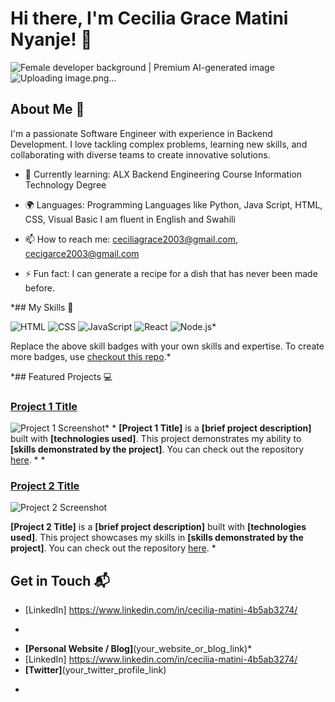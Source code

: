 # Hi there, I'm Cecilia Grace Matini Nyanje! 👋

<img src="https://img.freepik.com/premium-photo/female-developer-background_665280-9660.jpg" alt="Female developer background | Premium AI-generated image"/>![Uploading image.png…]()


## About Me 🚀

I'm a passionate Software Engineer with experience in Backend Development. I love tackling complex problems, learning new skills, and collaborating with diverse teams to create innovative solutions.

- 🌱 Currently learning: ALX Backend Engineering Course
                        Information Technology Degree
- 🌍 Languages: Programming Languages like Python, Java Script, HTML, CSS, Visual Basic
                I am fluent in English and Swahili
- 📫 How to reach me: ceciliagrace2003@gmail.com, cecigarce2003@gmail.com
                  
- ⚡ Fun fact: I can generate a recipe for a dish that has never been made before.


*## My Skills 🧠

![HTML](https://img.shields.io/badge/-HTML-E34F26?style=flat-square&logo=html5&logoColor=white)
![CSS](https://img.shields.io/badge/-CSS-1572B6?style=flat-square&logo=css3&logoColor=white)
![JavaScript](https://img.shields.io/badge/-JavaScript-F7DF1E?style=flat-square&logo=javascript&logoColor=black)
![React](https://img.shields.io/badge/-React-61DAFB?style=flat-square&logo=react&logoColor=black)
![Node.js](https://img.shields.io/badge/-Node.js-339933?style=flat-square&logo=node.js&logoColor=white)*

Replace the above skill badges with your own skills and expertise. To create more badges, use [checkout this repo](https://github.com/alexandresanlim/Badges4-README.md-Profile).*

*## Featured Projects 💻

### [Project 1 Title](project_1_link)

![Project 1 Screenshot](project_1_screenshot_url)*
*
**[Project 1 Title]** is a **[brief project description]** built with **[technologies used]**. This project demonstrates my ability to **[skills demonstrated by the project]**. You can check out the repository [here](project_1_repository_link).
*
*
### [Project 2 Title](project_2_link)

![Project 2 Screenshot](project_2_screenshot_url)

**[Project 2 Title]** is a **[brief project description]** built with **[technologies used]**. This project showcases my skills in **[skills demonstrated by the project]**. You can check out the repository [here](project_2_repository_link).
*
## Get in Touch 📬

- [LinkedIn] https://www.linkedin.com/in/cecilia-matini-4b5ab3274/
*
- **[Personal Website / Blog]**(your_website_or_blog_link)*
- [LinkedIn] https://www.linkedin.com/in/cecilia-matini-4b5ab3274/
- **[Twitter]**(your_twitter_profile_link)
*



<!--
**Cecilia-Grace/Cecilia-Grace** is a ✨ _special_ ✨ repository because its `README.md` (this file) appears on your GitHub profile.

Here are some ideas to get you started:

- 🔭 I’m currently working on ...
- 🌱 I’m currently learning ...
- 👯 I’m looking to collaborate on ...
- 🤔 I’m looking for help with ...
- 💬 Ask me about ...
- 📫 How to reach me: ...
- 😄 Pronouns: ...
- ⚡ Fun fact: ...
-->
